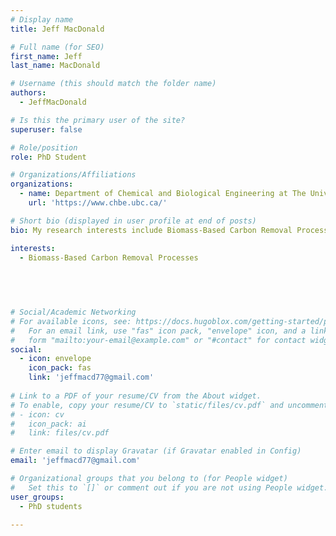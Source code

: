 ```yaml
---
# Display name
title: Jeff MacDonald

# Full name (for SEO)
first_name: Jeff
last_name: MacDonald

# Username (this should match the folder name)
authors:
  - JeffMacDonald

# Is this the primary user of the site?
superuser: false

# Role/position
role: PhD Student

# Organizations/Affiliations
organizations:
  - name: Department of Chemical and Biological Engineering at The University of Britis Columbia
    url: 'https://www.chbe.ubc.ca/'

# Short bio (displayed in user profile at end of posts)
bio: My research interests include Biomass-Based Carbon Removal Processes.

interests:
  - Biomass-Based Carbon Removal Processes
 
 

 

# Social/Academic Networking
# For available icons, see: https://docs.hugoblox.com/getting-started/page-builder/#icons
#   For an email link, use "fas" icon pack, "envelope" icon, and a link in the
#   form "mailto:your-email@example.com" or "#contact" for contact widget.
social:
  - icon: envelope
    icon_pack: fas
    link: 'jeffmacd77@gmail.com'
  
# Link to a PDF of your resume/CV from the About widget.
# To enable, copy your resume/CV to `static/files/cv.pdf` and uncomment the lines below.
# - icon: cv
#   icon_pack: ai
#   link: files/cv.pdf

# Enter email to display Gravatar (if Gravatar enabled in Config)
email: 'jeffmacd77@gmail.com'

# Organizational groups that you belong to (for People widget)
#   Set this to `[]` or comment out if you are not using People widget.
user_groups:
  - PhD students

---
```

